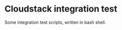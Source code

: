 Cloudstack integration test
====================================

Some integration test scripts, written in bash shell.

